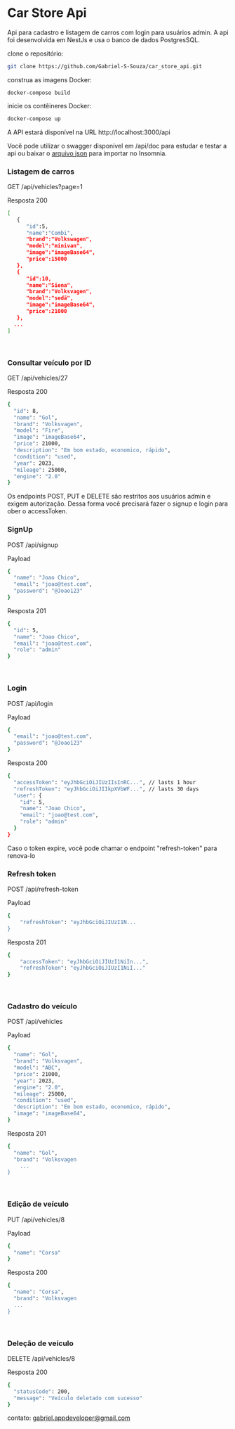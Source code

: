 # Car Store Api
Api para cadastro e listagem de carros com login para usuários admin. A api foi desenvolvida em NestJs e usa o banco de dados PostgresSQL.

clone o repositório:
```bash
git clone https://github.com/Gabriel-S-Souza/car_store_api.git
```

construa as imagens Docker:
```base
docker-compose build
```

inicie os contêineres Docker:

```bash
docker-compose up
```

A API estará disponível na URL http://localhost:3000/api

Você pode utilizar o swagger disponível em /api/doc para estudar e testar a api ou baixar o [arquivo json](https://drive.google.com/file/d/1yzU-f_6xxkBq4hROzJtvb8cVBg7A8ajb/view?usp=sharing) para importar no Insomnia.

### Listagem de carros

GET /api/vehicles?page=1

Resposta 200

```bash
[
   {
      "id":5,
      "name":"Combi",
      "brand":"Volkswagen",
      "model":"minivan",
      "image":"imageBase64",
      "price":15000
   },
   {
      "id":10,
      "name":"Siena",
      "brand":"Volksvagen",
      "model":"sedã",
      "image":"imageBase64",
      "price":21000
   },
  ...
]
```
<br>

### Consultar veículo por ID

GET /api/vehicles/27

Resposta 200
```bash
{
  "id": 8,
  "name": "Gol",
  "brand": "Volksvagen",
  "model": "Fire",
  "image": "imageBase64",
  "price": 21000,
  "description": "Em bom estado, economico, rápido",
  "condition": "used",
  "year": 2023,
  "mileage": 25000,
  "engine": "2.0"
}
```

Os endpoints POST, PUT e DELETE são restritos aos usuários admin e exigem autorização. Dessa forma você precisará fazer o signup e login para ober o accessToken.
<br>

### SignUp

POST /api/signup

Payload
```bash
{
  "name": "Joao Chico",
  "email": "joao@test.com",
  "password": "@Joao123"
}
```

Resposta 201
```bash
{
  "id": 5,
  "name": "Joao Chico",
  "email": "joao@test.com",
  "role": "admin"
}
```
<br>

### Login

POST /api/login

Payload
```bash
{
  "email": "joao@test.com",
  "password": "@Joao123"
}
```

Resposta 200
```bash
{
  "accessToken": "eyJhbGciOiJIUzIIsInRC...", // lasts 1 hour
  "refreshToken": "eyJhbGciOiJIIkpXVbWF...", // lasts 30 days
  "user": {
    "id": 5,
    "name": "Joao Chico",
    "email": "joao@test.com",
    "role": "admin"
  }
}
```
Caso o token expire, você pode chamar o endpoint "refresh-token" para renova-lo
<br>

### Refresh token

POST /api/refresh-token

Payload
```bash
{
	"refreshToken": "eyJhbGciOiJIUzI1N...
}
```


Resposta 201
```bash
{
	"accessToken": "eyJhbGciOiJIUzI1NiIn...",
	"refreshToken": "eyJhbGciOiJIUzI1NiI..."
}
```
<br>

### Cadastro do veículo

POST /api/vehicles

Payload
```bash
{
  "name": "Gol",
  "brand": "Volksvagen",
  "model": "ABC",
  "price": 21000,
  "year": 2023,
  "engine": "2.0",
  "mileage": 25000,
  "condition": "used",
  "description": "Em bom estado, economico, rápido",
  "image": "imageBase64",
}
```

Resposta 201
```bash
{
  "name": "Gol",
  "brand": "Volksvagen
    ...
}
```
<br>

### Edição de veículo

PUT /api/vehicles/8

Payload
```bash
{
  "name": "Corsa"
}
```

Resposta 200
```bash
{
  "name": "Corsa",
  "brand": "Volksvagen
  ...
}
```
<br>

### Deleção de veículo

DELETE /api/vehicles/8

Resposta 200
```bash
{
  "statusCode": 200,
  "message": "Veículo deletado com sucesso"
}
```


contato: gabriel.appdeveloper@gmail.com
